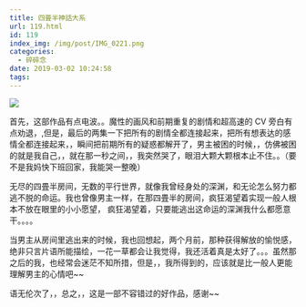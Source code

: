 ```yaml
---
title: 四畳半神話大系
url: 119.html
id: 119
index_img: /img/post/IMG_0221.png
categories:
  - 碎碎念
date: 2019-03-02 10:24:58
tags:
---
```


![](/img/post/IMG_0221.png)

首先，这部作品有点电波。。魔性的画风和前期重复的剧情和超高速的 CV 旁白有点劝退，,但是，最后的两集一下把所有的剧情全都连接起来，把所有想表达的感情全都连接起来，，瞬间把前期所有的疑惑都解开了，男主被困的时候，，仿佛被困的就是我自己，，就在那一秒之间，，我突然哭了，眼泪大颗大颗根本止不住。。（要不是我妈快下班回家，我能哭一整晚）

无尽的四畳半房间，无数的平行世界，就像我曾经身处的深渊，和无论怎么努力都逃不脱的命运。我也曾像男主一样，在那四畳半的房间，疯狂渴望着实现一般人根本不放在眼里的小小愿望， 疯狂渴望着，只要能逃出这命运的深渊我什么都愿意干。。。。

当男主从房间里逃出来的时候，我也回想起，两个月前，那种获得解放的愉悦感，绝非只言片语所能描绘，一花一草都会让我觉得，我还活着真是太好了。。。虽然那之后的我，也经常会迷茫不知所措，但是，，我所得到的，应该就是比一般人更能理解男主的心情吧~~

语无伦次了，，总之，，这是一部不容错过的好作品，感谢~~
